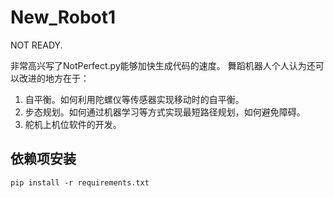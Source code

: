 # New_Robot1
NOT READY.

非常高兴写了NotPerfect.py能够加快生成代码的速度。
舞蹈机器人个人认为还可以改进的地方在于：
1. 自平衡。如何利用陀螺仪等传感器实现移动时的自平衡。
2. 步态规划。如何通过机器学习等方式实现最短路径规划，如何避免障碍。
3. 舵机上机位软件的开发。

## 依赖项安装

`pip install -r requirements.txt`